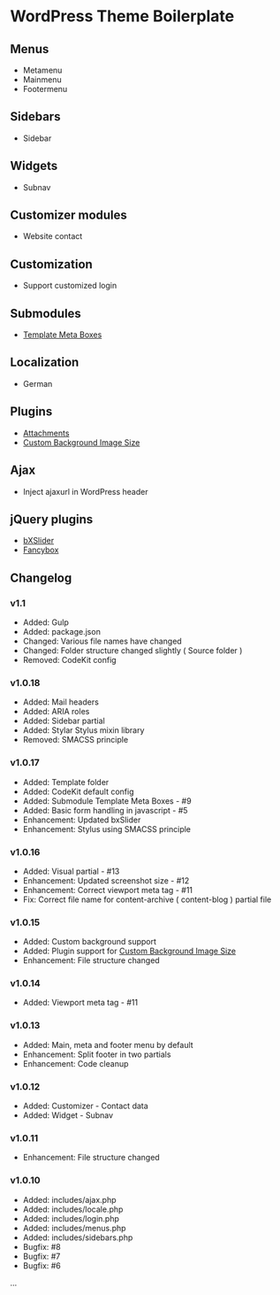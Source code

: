 # WordPress Theme Boilerplate

## Menus
* Metamenu
* Mainmenu
* Footermenu

## Sidebars

* Sidebar

## Widgets

* Subnav

## Customizer modules

* Website contact

## Customization

* Support customized login

## Submodules

* [Template Meta Boxes](https://github.com/Horttcore/Template-Meta-Boxes)

## Localization

* German

## Plugins

* [Attachments](http://wordpress.org/plugins/attachments/)
* [Custom Background Image Size](https://github.com/Horttcore/Custom-Background-Image-Size)

## Ajax

* Inject ajaxurl in WordPress header

## jQuery plugins

* [bXSlider](http://bxslider.com/)
* [Fancybox](http://fancyapps.com/fancybox/)

## Changelog

### v1.1

* Added: Gulp
* Added: package.json
* Changed: Various file names have changed
* Changed: Folder structure changed slightly ( Source folder )
* Removed: CodeKit config

### v1.0.18

* Added: Mail headers
* Added: ARIA roles
* Added: Sidebar partial
* Added: Stylar Stylus mixin library
* Removed: SMACSS principle

### v1.0.17

* Added: Template folder
* Added: CodeKit default config
* Added: Submodule Template Meta Boxes - #9
* Added: Basic form handling in javascript - #5
* Enhancement: Updated bxSlider
* Enhancement: Stylus using SMACSS principle

### v1.0.16

* Added: Visual partial - #13
* Enhancement: Updated screenshot size - #12
* Enhancement: Correct viewport meta tag - #11
* Fix: Correct file name for content-archive ( content-blog ) partial file

### v1.0.15

* Added: Custom background support
* Added: Plugin support for [Custom Background Image Size](https://github.com/Horttcore/Custom-Background-Image-Size)
* Enhancement: File structure changed

### v1.0.14

* Added: Viewport meta tag - #11

### v1.0.13

* Added: Main, meta and footer menu by default
* Enhancement: Split footer in two partials
* Enhancement: Code cleanup

### v1.0.12

* Added: Customizer - Contact data
* Added: Widget - Subnav

### v1.0.11

* Enhancement: File structure changed

### v1.0.10

* Added: includes/ajax.php
* Added: includes/locale.php
* Added: includes/login.php
* Added: includes/menus.php
* Added: includes/sidebars.php
* Bugfix: #8
* Bugfix: #7
* Bugfix: #6

…
